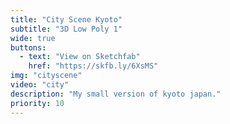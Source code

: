 ```yaml
---
title: "City Scene Kyoto"
subtitle: "3D Low Poly 1"
wide: true
buttons:
  - text: "View on Sketchfab"
    href: "https://skfb.ly/6XsMS"
img: "cityscene"
video: "city"
description: "My small version of kyoto japan."
priority: 10
---
```

